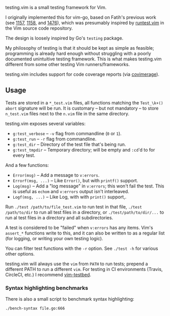 testing.vim is a small testing framework for Vim.

I originally implemented this for vim-go, based on Fatih's previous work (see
[1157][1157], [1158][1158], and [1476][1476]), which was presumably inspired by
[runtest.vim](https://github.com/vim/vim/blob/master/src/testdir/runtest.vim) in
the Vim source code repository.

The design is loosely inspired by Go's `testing` package.

My philosophy of testing is that it should be kept as simple as feasible;
programming is already hard enough without struggling with a poorly documented
unintuitive testing framework. This is what makes testing.vim different from
some other testing Vim runners/frameworks.

testing.vim includes support for code coverage reports (via [covimerage][cov]).

Usage
-----

Tests are stored in a `*_test.vim` files, all functions matching the
`Test_\k+() abort` signature will be run.
It is customary – but not mandatory – to store `n_test.vim` files next to the
`n.vim` file in the same directory.

testing.vim exposes several variables:

- `g:test_verbose`  – `-v` flag from commandline (`0` or `1`).
- `g:test_run`      – `-r` flag from commandline.
- `g:test_dir`      – Directory of the test file that's being run.
- `g:test_tmpdir`   – Temporary directory; will be empty and `:cd`'d to for
                      every test.

And a few functions:

- `Error(msg)`       – Add a message to `v:errors`.
- `Errorf(msg, ...)` – Like `Error()`, but with `printf()` support.
- `Log(msg)`         – Add a "log message" in `v:errors`; this won't fail the
                       test. This is useful as `echom` and `v:errors` output
					   isn't interleaved.
- `Logf(msg, ...)`   – Like Log, with with `print()` support,.


Run `./test /path/to/file_test.vim` to run test in that file, `./test
/path/to/dir` to run all test files in a directory, or `./test/path/to/dir/...`
to run al test files in a directory and all subdirectories.

A test is considered to be "failed" when `v:errors` has any items. Vim's
`assert_*` functions write to this, and it can also be written to as a regular
list (for logging, or writing your own testing logic).

You can filter test functions with the `-r` option. See `./test -h` for various
other options.

testing.vim will always use the `vim` from `PATH` to run tests; prepend a
different PATH to run a different `vim`. For testing in CI environments (Travis,
CircleCI, etc.) I recommend [vim-testbed][testbed].

### Syntax highlighting benchmarks

There is also a small script to benchmark syntax highlighting:

	./bench-syntax file.go:666

[testbed]: https://github.com/tweekmonster/vim-testbed
[cov]: https://github.com/Vimjas/covimerage
[1476]: https://github.com/fatih/vim-go/pull/1476
[1157]: https://github.com/fatih/vim-go/pull/1157
[1158]: https://github.com/fatih/vim-go/pull/1158
